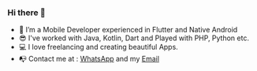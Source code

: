 ### Hi there 👋


- 📱 I’m a Mobile Developer experienced in Flutter and Native Android
- 😎 I've worked with Java, Kotlin, Dart and Played with PHP, Python etc.
- 💻 I love freelancing and creating beautiful Apps.
- 📭 Contact me at : 
      [WhatsApp](https://wa.me/989117158746) and my [Email](easazade@gmail.com)
      
